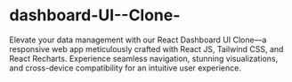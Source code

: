 # dashboard-UI--Clone-
Elevate your data management with our React Dashboard UI Clone—a responsive web app meticulously crafted with React JS, Tailwind CSS, and React Recharts. Experience seamless navigation, stunning visualizations, and cross-device compatibility for an intuitive user experience.
